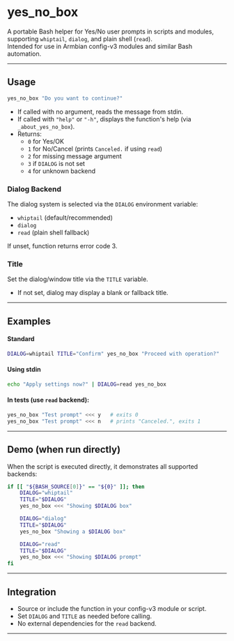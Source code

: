 # yes_no_box

A portable Bash helper for Yes/No user prompts in scripts and modules, supporting `whiptail`, `dialog`, and plain shell (`read`).  
Intended for use in Armbian config-v3 modules and similar Bash automation.

---
## Usage

```bash
yes_no_box "Do you want to continue?"
```

- If called with no argument, reads the message from stdin.
- If called with `"help"` or `"-h"`, displays the function's help (via `_about_yes_no_box`).
- Returns:
  - `0` for Yes/OK
  - `1` for No/Cancel (prints `Canceled.` if using `read`)
  - `2` for missing message argument
  - `3` if `DIALOG` is not set
  - `4` for unknown backend

### Dialog Backend

The dialog system is selected via the `DIALOG` environment variable:
- `whiptail` (default/recommended)
- `dialog`
- `read` (plain shell fallback)

If unset, function returns error code 3.

### Title

Set the dialog/window title via the `TITLE` variable.
- If not set, dialog may display a blank or fallback title.

---

## Examples

#### Standard

```bash
DIALOG=whiptail TITLE="Confirm" yes_no_box "Proceed with operation?"
```

#### Using stdin

```bash
echo "Apply settings now?" | DIALOG=read yes_no_box
```

#### In tests (use `read` backend):

```bash
yes_no_box "Test prompt" <<< y   # exits 0
yes_no_box "Test prompt" <<< n   # prints "Canceled.", exits 1
```

---

## Demo (when run directly)

When the script is executed directly, it demonstrates all supported backends:

```bash
if [[ "${BASH_SOURCE[0]}" == "${0}" ]]; then
	DIALOG="whiptail"
	TITLE="$DIALOG"
	yes_no_box <<< "Showing $DIALOG box"

	DIALOG="dialog"
	TITLE="$DIALOG"
	yes_no_box "Showing a $DIALOG box"

	DIALOG="read"
	TITLE="$DIALOG"
	yes_no_box <<< "Showing $DIALOG prompt"
fi
```

---

## Integration

- Source or include the function in your config-v3 module or script.
- Set `DIALOG` and `TITLE` as needed before calling.
- No external dependencies for the `read` backend.

---
